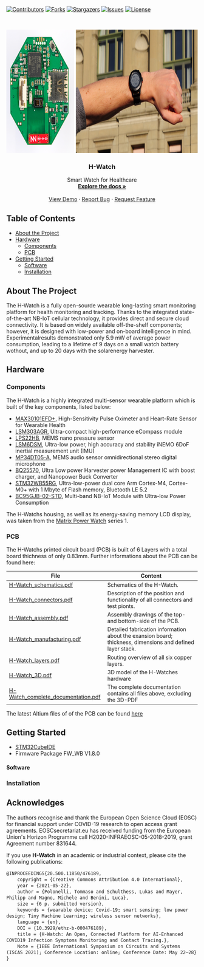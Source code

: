 <!--
*** Template source: https://github.com/othneildrew/Best-README-Template/blob/master/README.md
-->

<!-- PROJECT SHIELDS -->
<!--
*** I'm using markdown "reference style" links for readability.
*** Reference links are enclosed in brackets [ ] instead of parentheses ( ).
*** See the bottom of this document for the declaration of the reference variables
*** for contributors-url, forks-url, etc. This is an optional, concise syntax you may use.
*** https://www.markdownguide.org/basic-syntax/#reference-style-links
-->
[![Contributors][contributors-shield]][contributors-url]
[![Forks][forks-shield]][forks-url]
[![Stargazers][stars-shield]][stars-url]
[![Issues][issues-shield]][issues-url]
[![License][license-shield]][license-url]



<!-- PROJECT LOGO -->
<br />
<p align="center">
  <a href="https://github.com/ETH-PBL/H-Watch">
    <img src="img/abstract.png" alt="Logo" width="1269" height="325">
  </a>

  <h3 align="center">H-Watch</h3>

  <p align="center">
    Smart Watch for Healthcare
    <br />
    <a href="https://github.com/ETH-PBL/H-Watch"><strong>Explore the docs »</strong></a>
    <br />
    <br />
    <a href="https://www.youtube.com/watch?v=JSp1-hzvBWk">View Demo</a>
    ·
    <a href="https://github.com/ETH-PBL/H-Watch/issues">Report Bug</a>
    ·
    <a href="https://github.com/ETH-PBL/H-Watch/issues">Request Feature</a>
  </p>
</p>


<!-- TABLE OF CONTENTS -->
## Table of Contents

* [About the Project](#about-the-project)
* [Hardware](#hardware)
  * [Components](#hardware)
  * [PCB](#pcb) 
* [Getting Started](#getting-started)
  * [Software](#software)
  * [Installation](#installation)
  


<!-- ABOUT THE PROJECT -->
## About The Project

The H-Watch is a fully open-sourde wearable long-lasting smart monitoring platform for health monitoring and tracking. Thanks to the integrated state-of-the-art NB-IoT cellular technology, it provides direct and secure cloud connectivity. It  is  based  on  widely  available  off-the-shelf components; however, it is designed with low-power and on-board intelligence in mind. Experimentalresults demonstrated only 5.9 mW of average power consumption, leading to a lifetime of 9 days on a small watch battery wothout, and up to 20 days with the solarenergy harvester.

## Hardware

### Components
The H-Watch is a highly integrated multi-sensor wearable platform which is built of the key components, listed below: 

* [MAX30101EFD+][max301010_url],  High-Sensitivity Pulse Oximeter and Heart-Rate Sensor for Wearable Health
* [LSM303AGR][lsm303agr_url],     Ultra-compact high-performance eCompass module
* [LPS22HB][lps22hb_url],         MEMS nano pressure sensor
* [LSM6DSM][lsm6dsm_url],         Ultra-low power, high accuracy and stability iNEMO 6DoF inertial measurement unit (IMU)
* [MP34DT05-A][mp34dt05_url],     MEMS audio sensor omnidirectional stereo digital microphone
* [BQ25570][bq25570_url],         Ultra Low power Harvester power Management IC with boost charger, and Nanopower Buck Converter
* [STM32WB55RG][stm32wb55_url],   Ultra-low-power dual core Arm Cortex-M4, Cortex-M0+ with 1 Mbyte of Flash memory, Bluetooth LE 5.2
* [BC95GJB-02-STD][bc95G_url],    Multi-band NB-IoT Module with Ultra-low Power Consumption

The H-Watchs housing, as well as its energy-saving memory LCD display, was taken from the [Matrix Power Watch][powerwatch_url] series 1.

### PCB 
The H-Watchs printed circuit board (PCB) is built of 6 Layers with a total board thichness of only 0.83mm. Further informations about the PCB can be found here:

File                                  | Content
--------------------------------------|--------
[H-Watch_schematics.pdf]              | Schematics of the H-Watch.  
[H-Watch_connectors.pdf]              | Description of the position and functionality of all connectors and test pionts.
[H-Watch_assembly.pdf]                | Assembly drawings of the top- and bottom-side of the PCB.
[H-Watch_manufacturing.pdf]           | Detailed fabrication information about the exansion board; thickness, dimensions and defined layer stack.
[H-Watch_layers.pdf]                  | Routing overview of all six copper layers.
[H-Watch_3D.pdf]                      | 3D model of the H-Watches hardware
[H-Watch_complete_documentation.pdf]  | The complete documentation contains all files above, excluding the 3D-PDF


The latest Altium files of of the PCB can be found [here][latest_altium_files]


<!-- GETTING STARTED -->

## Getting Started

* [STM32CubeIDE][stmcubeIDE_url]
* Firmware Package FW_WB V1.8.0

#### Software

### Installation



## Acknowledges
The authors recognise and thank the European Open Science Cloud (EOSC) for financial support under COVID-19 research to open access grant agreements.
EOSCsecretariat.eu has received funding from the European Union's Horizon Programme call H2020-INFRAEOSC-05-2018-2019, grant Agreement number 831644.

If you use **H-Watch** in an academic or industrial context, please cite the following publications:

~~~~
@INPROCEEDINGS{20.500.11850/476189,
	copyright = {Creative Commons Attribution 4.0 International},
	year = {2021-05-22},
	author = {Polonelli, Tommaso and Schulthess, Lukas and Mayer, Philipp and Magno, Michele and Benini, Luca},
	size = {6 p. submitted version},
	keywords = {wearable device; Covid-19; smart sensing; low power design; Tiny Machine Learning; wireless sensor networks},
	language = {en},
	DOI = {10.3929/ethz-b-000476189},
	title = {H-Watch: An Open, Connected Platform for AI-Enhanced COVID19 Infection Symptoms Monitoring and Contact Tracing.},
	Note = {IEEE International Symposium on Circuits and Systems (ISCAS 2021); Conference Location: online; Conference Date: May 22–28}
}
~~~~


<!-- MARKDOWN LINKS & IMAGES -->
<!-- https://www.markdownguide.org/basic-syntax/#reference-style-links -->

<!--Subsection Hardware-->
[max301010_url]:    https://www.maximintegrated.com/en/products/interface/sensor-interface/MAX30101.html
[lsm303agr_url]:    https://www.st.com/en/mems-and-sensors/lsm303agr.html
[lps22hb_url]:      https://www.st.com/en/mems-and-sensors/lps22hb.html
[lsm6dsm_url]:      https://www.st.com/en/mems-and-sensors/lsm6dsm.html
[mp34dt05_url]:     https://www.st.com/en/mems-and-sensors/mp34dt05-a.html
[bq25570_url]:      https://www.ti.com/product/BQ25570
[stm32wb55_url]:    https://www.st.com/en/microcontrollers-microprocessors/stm32wb55rg.html
[bc95G_url]:        https://www.quectel.com/UploadFile/Product/Quectel_BC95-G_NB-IoT_Specification_V1.2.pdf
[powerwatch_url]:   https://www.powerwatch.com/collections/powerwatch/products/black-ops-pack-10  

<!--Subsection PCB-->


[H-Watch_schematics.pdf]:                 /Hardware/H-Watch_V0.2/Documentation/H-Watch_schematics.PDF
[H-Watch_connectors.pdf]:                 /Hardware/H-Watch_V0.2/Documentation/H-Watch_connectors.PDF
[H-Watch_assembly.pdf]:                   /Hardware/H-Watch_V0.2/Documentation/H-Watch_assembly.PDF
[H-Watch_manufacturing.pdf]:              /Hardware/H-Watch_V0.2/Documentation/H-Watch_manufacturing.PDF
[H-Watch_layers.pdf]:                     /Hardware/H-Watch_V0.2/Documentation/H-Watch_layers.PDF
[H-Watch_3D.pdf]:                         /Hardware/H-Watch_V0.2/Documentation/H-Watch_3D.PDF
[H-Watch_complete_documentation.pdf]:     /Hardware/H-Watch_V0.2/Documentation/H-Watch_complete_documentation.PDF
[latest_altium_files]:                    /Hardware/H-Watch_V0.2/   


[stmcubeIDE_url]:	https://www.st.com/en/development-tools/stm32cubeide.html


[contributors-shield]: https://img.shields.io/github/contributors/ETH-PBL/H-Watch.svg?style=flat-square
[contributors-url]: https://github.com/ETH-PBL/H-Watch/graphs/contributors
[forks-shield]: https://img.shields.io/github/forks/ETH-PBL/H-Watch.svg?style=flat-square
[forks-url]: https://github.com/ETH-PBL/H-Watch/network/members
[stars-shield]: https://img.shields.io/github/stars/ETH-PBL/H-Watch.svg?style=flat-square
[stars-url]: https://github.com/ETH-PBL/H-Watch/stargazers
[issues-shield]: https://img.shields.io/github/issues/ETH-PBL/H-Watch.svg?style=flat-square
[issues-url]: https://github.com/ETH-PBL/H-Watch/issues
[license-shield]: https://img.shields.io/github/license/ETH-PBL/H-Watch.svg?style=flat-square
[license-url]: https://github.com/ETH-PBL/H-Watch/blob/master/LICENSE
[product-screenshot]: images/screenshot.png
